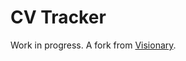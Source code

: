 # CV Tracker

Work in progress. A fork from [Visionary](https://github.com/abdullahselek/visionary).
